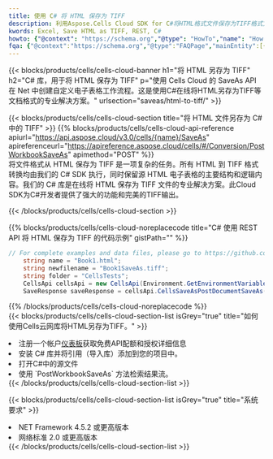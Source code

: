 ```yaml
---
title: 使用 C# 将 HTML 保存为 TIFF
description: 利用Aspose.Cells Cloud SDK for C#将HTML格式文件保存为TIFF格式文件。
kwords: Excel, Save HTML as TIFF, REST, C#
howto: {"@context": "https://schema.org","@type": "HowTo","name": "How to save HTML as TIFF using the Cells Cloud Net library.","description": "How to save HTML as TIFF using the Cells Cloud Net library.","image": {"@type": "ImageObject"},"url": "/net/saveas/html-to-tiff/","step": [{ "@type": "HowToStep","name": "How to save HTML as TIFF using the Cells Cloud Net library. step 1", "image": {"@type": "ImageObject",},"url": "/net/saveas/html-to-tiff/","text": "Register an account at <a href='https://dashboard.aspose.cloud/'>Dashboard</a> to get free API quota & authorization details",},{ "@type": "HowToStep","name": "How to save HTML as TIFF using the Cells Cloud Net library. step 1", "image": {"@type": "ImageObject",},"url": "/net/saveas/html-to-tiff/","text": "Install C# library and add the reference (import the library) to your project.",},{ "@type": "HowToStep","name": "How to save HTML as TIFF using the Cells Cloud Net library. step 1", "image": {"@type": "ImageObject",},"url": "/net/saveas/html-to-tiff/","text": "Open the source file in C#",},{ "@type": "HowToStep","name": "How to save HTML as TIFF using the Cells Cloud Net library. step 1", "image": {"@type": "ImageObject",},"url": "/net/saveas/html-to-tiff/","text": "Use the `PostWorkbookSaveAs` method to retrieve the resulting stream.",}, ],"supply": {"@type": "HowToSupply","name": "document"},"tool": [{"@type": "HowToTool","name": "Visual Studio, Visual Studio Code, Rider"},{"@type": "HowToTool","name": "Aspose Cells"}],"totalTime": "PT6M"}
fqa: {"@context":"https://schema.org","@type":"FAQPage","mainEntity":[{"@type":"Question","name":"Why save file as other formats file in C# using REST API?","acceptedAnswer":{"@type":"Answer","text":"Documents are encoded in many ways, and some files may be incompatible with the software you use. To open and read such files, just save them as appropriate file formats.<br/><ol><li>Install .NET SDK and add the reference (import the library) to your project.</li><li>Open the source file in C# using REST API.</li><li>Call the PostWorkbookSaveAsRequest() method, passing an output filename with required extension.</li><li>Get the result of save as a separate file.</li></ol>"}},{"@type":"Question","name":"What file formats can I save as with your C# library?","acceptedAnswer":{"@type":"Answer","text":"We support a variety of file formats for conversion using .NET library, including XLSX, Excel, xls , PDF, CSV, HTML, Markdown, XML, PNG, JPG, TIFF, Json, TXT and many more."}},{"@type":"Question","name":"What is the maximum allowed file size for conversion using this .NET library?","acceptedAnswer":{"@type":"Answer","text":"There are no file size limits for format conversions using .NET library."}}]}
---
```

{{< blocks/products/cells/cells-cloud-banner h1="将 HTML 另存为 TIFF" h2="C# 库，用于将 HTML 保存为 TIFF" p="使用 Cells Cloud 的 SaveAs API 在 Net 中创建自定义电子表格工作流程。这是使用C#在线将HTML另存为TIFF等文档格式的专业解决方案。" urlsection="saveas/html-to-tiff/" >}}

{{< blocks/products/cells/cells-cloud-section title="将 HTML 文件另存为 C# 中的 TIFF" >}}
{{% blocks/products/cells/cells-cloud-api-reference apiurl="https://api.aspose.cloud/v3.0/cells/{name}/SaveAs" apireferenceurl="https://apireference.aspose.cloud/cells/#/Conversion/PostWorkbookSaveAs" apimethod="POST" %}}
<br/>
将文件格式从 HTML 保存为 TIFF 是一项复杂的任务。所有 HTML 到 TIFF 格式转换均由我们的 C# SDK 执行，同时保留源 HTML 电子表格的主要结构和逻辑内容。我们的 C# 库是在线将 HTML 保存为 TIFF 文件的专业解决方案。此Cloud SDK为C#开发者提供了强大的功能和完美的TIFF输出。

{{< /blocks/products/cells/cells-cloud-section >}}

{{% blocks/products/cells/cells-cloud-noreplacecode title="C# 使用 REST API 将 HTML 保存为 TIFF 的代码示例" gistPath="" %}}
  
```cs
// For complete examples and data files, please go to https://github.com/aspose-cells-cloud/aspose-cells-cloud-dotnet/
    string name = "Book1.html";
    string newfilename = "Book1SaveAs.tiff";
    string folder = "CellsTests";
    CellsApi cellsApi = new CellsApi(Environment.GetEnvironmentVariable("ProductClientId"), Environment.GetEnvironmentVariable("ProductClientSecret"));
    SaveResponse saveResponse = cellsApi.CellsSaveAsPostDocumentSaveAs(name, null, newfilename, null,null,folder);
```
  
{{% /blocks/products/cells/cells-cloud-noreplacecode %}}
<br/>
{{< blocks/products/cells/cells-cloud-section-list isGrey="true" title="如何使用Cells云网库将HTML另存为TIFF。" >}}
<li>注册一个帐户<a href="https://dashboard.aspose.cloud/">仪表板</a>获取免费API配额和授权详细信息</li>
<li>安装 C# 库并将引用（导入库）添加到您的项目中。</li>
<li>打开C#中的源文件</li>
<li>使用 `PostWorkbookSaveAs` 方法检索结果流。</li>
{{< /blocks/products/cells/cells-cloud-section-list >}}

{{< blocks/products/cells/cells-cloud-section-list isGrey="true" title="系统要求" >}}
<li>NET Framework 4.5.2 或更高版本</li>
<li>网络标准 2.0 或更高版本</li>
{{< /blocks/products/cells/cells-cloud-section-list >}}
